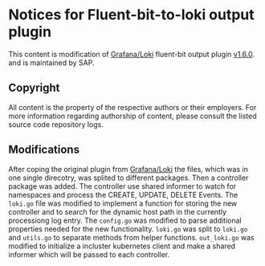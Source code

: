 # Notices for Fluent-bit-to-loki output plugin

This content is modification of [Grafana/Loki](https://github.com/grafana/loki) fluent-bit output plugin [v1.6.0](https://github.com/grafana/loki/tree/v1.6.0/cmd/fluent-bit).
  and is maintained by SAP.

## Copyright

All content is the property of the respective authors or their employers. For
more information regarding authorship of content, please consult the listed
source code repository logs.

## Modifications

After coping the original plugin from [Grafana/Loki](https://github.com/grafana/loki) the files, which was in one single direcotry, was splited to different packages. Then a controller package was added. The controller use shared informer to watch for namespaces and process the CREATE, UPDATE, DELETE Events. The `loki.go` file was modified to implement a function for storing the new controller and to search for the dynamic host path in the currently processiong log entry. The `config.go` was modified to parse additional properties needed for the new functionality. `loki.go` was split to `loki.go` and `utils.go` to separate methods from helper functions. `out_loki.go` was modified to initialize a incluster kubernetes client and make a shared informer which will be passed to each controller.